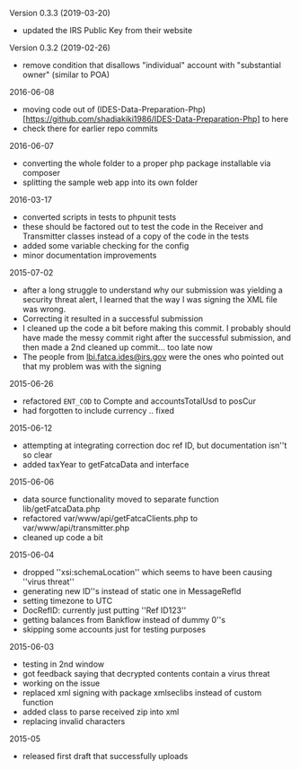Version 0.3.3 (2019-03-20)
* updated the IRS Public Key from their website

Version 0.3.2 (2019-02-26)
* remove condition that disallows "individual" account with "substantial owner" (similar to POA)

2016-06-08
* moving code out of (IDES-Data-Preparation-Php)[https://github.com/shadiakiki1986/IDES-Data-Preparation-Php] to here
 * check there for earlier repo commits

2016-06-07
* converting the whole folder to a proper php package installable via composer
* splitting the sample web app into its own folder

2016-03-17
* converted scripts in tests to phpunit tests
 * these should be factored out to test the code in the Receiver and Transmitter classes instead of a copy of the code in the tests
* added some variable checking for the config
* minor documentation improvements

2015-07-02
* after a long struggle to understand why our submission was yielding a security threat alert, I learned that the way I was signing the XML file was wrong.
* Correcting it resulted in a successful submission
* I cleaned up the code a bit before making this commit. I probably should have made the messy commit right after the successful submission, and then made a 2nd cleaned up commit... too late now
* The people from lbi.fatca.ides@irs.gov were the ones who pointed out that my problem was with the signing

2015-06-26
* refactored `ENT_COD` to Compte and accountsTotalUsd to posCur
* had forgotten to include currency .. fixed

2015-06-12
* attempting at integrating correction doc ref ID, but documentation isn''t so clear
* added taxYear to getFatcaData and interface

2015-06-06
* data source functionality moved to separate function lib/getFatcaData.php
* refactored var/www/api/getFatcaClients.php to var/www/api/transmitter.php
* cleaned up code a bit

2015-06-04
* dropped ''xsi:schemaLocation'' which seems to have been causing ''virus threat''
* generating new ID''s instead of static one in MessageRefId
* setting timezone to UTC
* DocRefID: currently just putting ''Ref ID123''
* getting balances from Bankflow instead of dummy 0''s
* skipping some accounts just for testing purposes

2015-06-03
* testing in 2nd window
* got feedback saying that decrypted contents contain a virus threat
* working on the issue
* replaced xml signing with package xmlseclibs instead of custom function
* added class to parse received zip into xml
* replacing invalid characters

2015-05
* released first draft that successfully uploads
